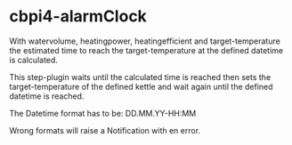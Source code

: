 # cbpi4-alarmClock

With watervolume, heatingpower, heatingefficient and target-temperature the estimated time to reach the target-temperature at the defined datetime is calculated.

This step-plugin waits until the calculated time is reached then sets the target-temperature of the defined kettle and wait again until the defined datetime is reached.

The Datetime format has to be: DD.MM.YY-HH:MM

Wrong formats will raise a Notification with en error.
